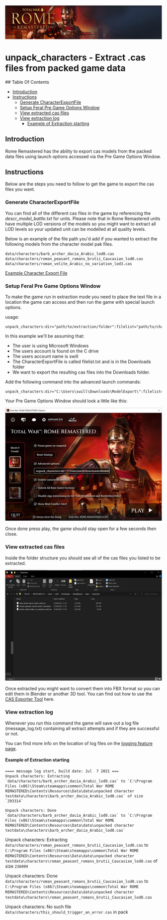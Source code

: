 ![Workshop_header_template](/Workshop_header_template.png)
# unpack_characters - Extract .cas files from packed game data

## Table Of Contents

* [Introduction](#introduction)
* [Instructions](#instructions)
   * [Generate CharacterExportFile](#generate-characterexportfile)
   * [Setup Feral Pre Game Options Window](#setup-feral-pre-game-options-window)
   * [View extracted cas files](#view-extracted-cas-files)
   * [View extraction log](#view-extraction-log)
      * [Example of Extraction starting](#example-of-extraction-starting)

## Introduction

Rome Remastered has the ability to export cas models from the packed data files using launch options accessed via the Pre Game Options Window.

## Instructions

Below are the steps you need to follow to get the game to export the cas files you want.

### Generate CharacterExportFile

You can find all of the different cas files in the game by referencing the *descr_model_battle.txt* for units. Please note that in Rome Remastered units have multiple LOD versions of the models so you might want to extract all LOD levels so your updated unit can be modelled at all quality levels.

Below is an example of the file path you'd add if you wanted to extract the following models from the character model pak files.

```
data/characters/barb_archer_dacia_Arabic_lod0.cas
data/characters/roman_peasant_romans_brutii_Caucasian_lod0.cas
data/characters/roman_velite_Arabic_no_variation_lod3.cas
```

[Example Character Export File](/tools/unpack_characters/filelist.txt)

### Setup Feral Pre Game Options Window

To make the game run in extraction mode you need to place the text file in a location the game can access and then run the game with special launch options.

usage:
```
unpack_characters:dir="path/to/extraction/folder":filelist="path/to/characterexportfile.txt"
```

In this example we'll be assuming that:
* The user is using Microsoft Windows
* The users account is found on the C drive
* The users account name is swill
* The CharacterExportFile is called filelist.txt and is in the Downloads folder
* We want to export the resulting cas files into the Downloads folder.


Add the following command into the advanced launch commands:

```
unpack_characters:dir="C:\Users\swill\Downloads\ModelExport\":filelist="C:\Users\swill\Downloads\filelist.txt"
```

Your Pre Game Options Window should look a little like this:

![FileManager](/tools/unpack_characters/images/PGOW.png)

Once done press play, the game should stay open for a few seconds then close.

### View extracted cas files

Inside the folder structure you should see all of the cas files you listed to be extracted.

![FileManager](/tools/unpack_characters/images/Desktop.png)

Once extracted you might want to convert them into FBX format so you can edit them in Blender or another 3D tool. You can find out how to use the [CAS Exporter Tool](tools/CasPacker/casconv.md) here.

### View extraction log

Whenever you run this command the game will save out a log file (message_log.txt) containing all extract attempts and if they are successful or not.

You can find more info on the location of log files on the [logging feature page](documentation/features/logging.md).

#### Example of Extraction starting


```
==== message log start, build date: Jul  7 2021 ===
Unpack characters: Extracting `data/characters/barb_archer_dacia_Arabic_lod0.cas` to `C:\Program Files (x86)\Steam\steamapps\common\Total War ROME REMASTERED\Contents\Resources\Data\data\unpacked character testdata\characters\barb_archer_dacia_Arabic_lod0.cas` of size `293314`
```

```
Unpack characters: Done `data/characters/barb_archer_dacia_Arabic_lod0.cas` to `C:\Program Files (x86)\Steam\steamapps\common\Total War ROME REMASTERED\Contents\Resources\Data\data\unpacked character testdata\characters\barb_archer_dacia_Arabic_lod0.cas`
```


Unpack characters: Extracting `data/characters/roman_peasant_romans_brutii_Caucasian_lod0.cas` to `C:\Program Files (x86)\Steam\steamapps\common\Total War ROME REMASTERED\Contents\Resources\Data\data\unpacked character testdata\characters\roman_peasant_romans_brutii_Caucasian_lod0.cas` of size `236099`

Unpack characters: Done `data/characters/roman_peasant_romans_brutii_Caucasian_lod0.cas` to `C:\Program Files (x86)\Steam\steamapps\common\Total War ROME REMASTERED\Contents\Resources\Data\data\unpacked character testdata\characters\roman_peasant_romans_brutii_Caucasian_lod0.cas`

Unpack characters: No such file `data/characters/this_should_trigger_an_error.cas` in pack
```
